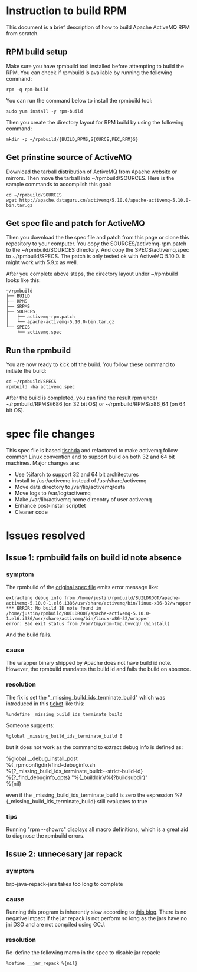 # Instruction to build RPM
This document is a brief description of how to build Apache ActiveMQ
RPM from scratch.

## RPM build setup
Make sure you have rpmbuild tool installed before attempting to build
the RPM. You can check if rpmbuild is available by running the following
command:

    rpm -q rpm-build

You can run the command below to install the rpmbuild tool:

    sudo yum install -y rpm-build

Then you create the directory layout for RPM build by using the
following command:

    mkdir -p ~/rpmbuild/{BUILD,RPMS,S{OURCE,PEC,RPM}S}

## Get prinstine source of ActiveMQ
Download the tarball distribution of ActiveMQ from Apache website or
mirrors. Then move the tarball into ~/rpmbuild/SOURCES. Here is the
sample commands to accomplish this goal:

    cd ~/rpmbuild/SOURCES
    wget http://apache.dataguru.cn/activemq/5.10.0/apache-activemq-5.10.0-bin.tar.gz

## Get spec file and patch for ActiveMQ
Then you download the the spec file and patch from this page or clone
this repository to your computer. You copy the SOURCES/activemq-rpm.patch 
to the ~/rpmbuild/SOURCES directory. And copy the SPECS/activemq.spec to
~/rpmbuild/SPECS. The patch is only tested ok with ActiveMQ 5.10.0. It
might work with 5.9.x as well.

After you complete above steps, the directory layout under ~/rpmbuild
looks like this:

    ~/rpmbuild
    ├── BUILD
    ├── RPMS
    ├── SRPMS
    ├── SOURCES
    │   ├── activemq-rpm.patch
    │   └── apache-activemq-5.10.0-bin.tar.gz
    └── SPECS
        └── activemq.spec

## Run the rpmbuild
You are now ready to kick off the build. You follow these command to
initiate the build:

    cd ~/rpmbuild/SPECS
    rpmbuild -ba activemq.spec

After the build is completed, you can find the result rpm under
~/rpmbuild/RPMS/i686 (on 32 bit OS) or ~/rpmbuild/RPMS/x86\_64 (on 64
bit OS).


# spec file changes
This spec file is based [tischda][1] and refactored to make activemq
follow common Linux convention and to support build on both 32 and 64
bit machines. Major changes are:
- Use %ifarch to support 32 and 64 bit architectures
- Install to /usr/activemq instead of /usr/share/activemq
- Move data directory to /var/lib/activemq/data
- Move logs to /var/log/activemq
- Make /var/lib/activemq home direcotry of user activemq
- Enhance post-install scriptlet
- Cleaner code

# Issues resolved
## Issue 1: rpmbuild fails on build id note absence
### symptom
The rpmbuild of the [original spec file][1] emits error message like: 

    extracting debug info from /home/justin/rpmbuild/BUILDROOT/apache-activemq-5.10.0-1.el6.i386/usr/share/activemq/bin/linux-x86-32/wrapper
    *** ERROR: No build ID note found in /home/justin/rpmbuild/BUILDROOT/apache-activemq-5.10.0-1.el6.i386/usr/share/activemq/bin/linux-x86-32/wrapper
    error: Bad exit status from /var/tmp/rpm-tmp.bvvcqU (%install)

And the build fails.

### cause
The wrapper binary shipped by Apache does not have build id note. However,
the rpmbuild mandates the build id and fails the build on absence.

### resolution
The fix is set the "_missing_build_ids_terminate_build" which was
introduced in this [ticket][2] like this:

    %undefine _missing_build_ids_terminate_build

Someone suggests:

    %global _missing_build_ids_terminate_build 0

but it does not work as the command to extract debug info is defined as:

%global __debug_install_post                                 \
    %{_rpmconfigdir}/find-debuginfo.sh                       \
    %{?_missing_build_ids_terminate_build:--strict-build-id} \
    %{?_find_debuginfo_opts} "%{_builddir}/%{?buildsubdir}"  \
    %{nil}

even if the _missing_build_ids_terminate_build is zero the expression
%?{_missing_build_ids_terminate_build} still evaluates to true

### tips
Running "rpm --showrc" displays all macro definitions, which is a great
aid to diagnose the rpmbuild errors.

## Issue 2: unnecesary jar repack
### symptom
brp-java-repack-jars takes too long to complete

### cause
Running this program is inherently slow according to [this blog][3].
There is no negative impact if the jar repack is not perform so long as
the jars have no jni DSO and are not compiled using GCJ.

### resolution
Re-define the following marco in the spec to disable jar repack:

    %define __jar_repack %{nil}

[1]: https://github.com/tischda/almira-rpm/tree/master/packages/apache-activemq
[2]: https://bugzilla.redhat.com/show_bug.cgi?id=279871
[3]: http://swaeku.github.io/blog/2013/08/05/how-to-disable-brp-java-repack-jars-during-rpm-build/
